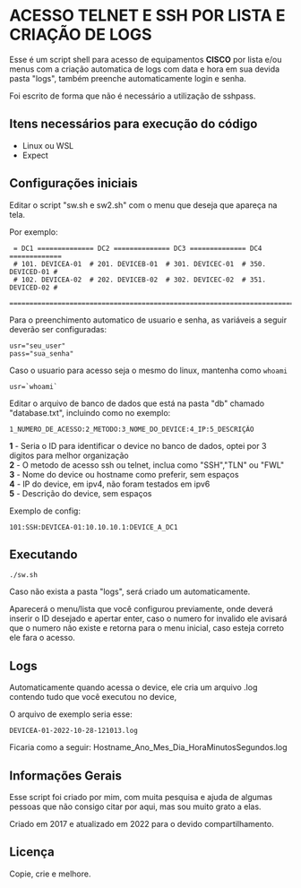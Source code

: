 # ACESSO TELNET E SSH POR LISTA E CRIAÇÃO DE LOGS

Esse é um script shell para acesso de equipamentos **CISCO** por lista e/ou menus com a criação automatica de logs com data e hora 
em sua devida pasta "logs", também preenche automaticamente login e senha. 

Foi escrito de forma que não é necessário a utilização de sshpass.

## Itens necessários para execução do código

- Linux ou WSL
- Expect

## Configurações iniciais

Editar o script "sw.sh e sw2.sh" com o menu que deseja que apareça na tela. 

Por exemplo:
```
 = DC1 ============== DC2 ============== DC3 ============== DC4 =============
 # 101. DEVICEA-01  # 201. DEVICEB-01  # 301. DEVICEC-01  # 350. DEVICED-01 # 
 # 102. DEVICEA-02  # 202. DEVICEB-02  # 302. DEVICEC-02  # 351. DEVICED-02 # 
 ============================================================================
``` 
Para o preenchimento automatico de usuario e senha, as variáveis a seguir deverão ser configuradas:

```
usr="seu_user"
pass="sua_senha" 
```

Caso o usuario para acesso seja o mesmo do linux, mantenha como `whoami`

```
usr=`whoami`
````

Editar o arquivo de banco de dados que está na pasta "db" chamado "database.txt", incluindo como no exemplo:

```
1_NUMERO_DE_ACESSO:2_METODO:3_NOME_DO_DEVICE:4_IP:5_DESCRIÇÃO
```

**1** - Seria o ID para identificar o device no banco de dados, optei por 3 digitos para melhor organização<br>
**2** - O metodo de acesso ssh ou telnet, inclua como "SSH","TLN" ou "FWL"<br>
**3** - Nome do device ou hostname como preferir, sem espaços<br>
**4** - IP do device, em ipv4, não foram testados em ipv6<br>
**5** - Descrição do device, sem espaços<br>

Exemplo de config:
```
101:SSH:DEVICEA-01:10.10.10.1:DEVICE_A_DC1
````
## Executando

```
./sw.sh
```

Caso não exista a pasta "logs", será criado um automaticamente.

Aparecerá o menu/lista que você configurou previamente, onde deverá inserir o ID desejado e apertar enter,
caso o numero for invalido ele avisará que o numero não existe e retorna para o menu inicial, caso esteja 
correto ele fara o acesso.

## Logs

Automaticamente quando acessa o device, ele cria um arquivo .log contendo tudo que você executou no device,

O arquivo de exemplo seria esse:
```
DEVICEA-01-2022-10-28-121013.log
```
Ficaria como a seguir: Hostname_Ano_Mes_Dia_HoraMinutosSegundos.log

## Informações Gerais

Esse script foi criado por mim, com muita pesquisa e ajuda de algumas pessoas que não consigo citar por aqui,
mas sou muito grato a elas. 

Criado em 2017 e atualizado em 2022 para o devido compartilhamento.

## Licença

Copie, crie e melhore.
